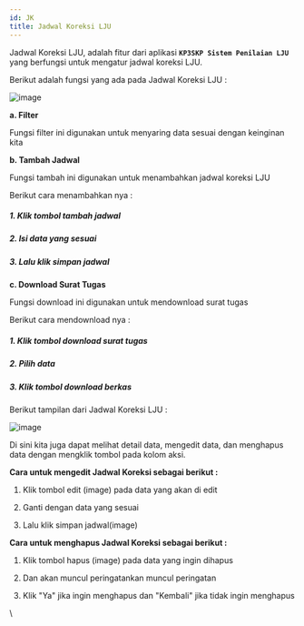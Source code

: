 ```yaml
---
id: JK
title: Jadwal Koreksi LJU
---
```


Jadwal Koreksi LJU, adalah fitur dari aplikasi **`KP3SKP Sistem Penilaian LJU`** yang berfungsi untuk mengatur jadwal koreksi LJU.

Berikut adalah fungsi yang ada pada Jadwal Koreksi LJU :

![image](/img/Jadwal_fungsi.png)

**a. Filter**

Fungsi filter ini digunakan untuk menyaring data sesuai dengan keinginan kita

**b. Tambah Jadwal**

Fungsi tambah ini digunakan untuk menambahkan jadwal koreksi LJU

Berikut cara menambahkan nya :

##### 1. Klik tombol tambah jadwal #####

##### 2. Isi data yang sesuai ##### 

##### 3. Lalu klik simpan jadwal #####


**c. Download Surat Tugas**

Fungsi download ini digunakan untuk mendownload surat tugas

Berikut cara mendownload nya :

##### 1. Klik tombol download surat tugas #####

##### 2. Pilih data #####

##### 3. Klik tombol download berkas #####

Berikut tampilan dari Jadwal Koreksi LJU :

![image](/img/JK_t.png)


Di sini kita juga dapat melihat detail data, mengedit data, dan menghapus data dengan mengklik tombol pada kolom aksi.

**Cara untuk mengedit Jadwal Koreksi sebagai berikut :**

1. Klik tombol edit (image) pada data yang akan di edit

2. Ganti dengan data yang sesuai

3. Lalu klik simpan jadwal(image)

**Cara untuk menghapus Jadwal Koreksi sebagai berikut :**

1. Klik tombol hapus (image) pada data yang ingin dihapus

2. Dan akan muncul peringatankan muncul peringatan

3. Klik "Ya" jika ingin menghapus dan "Kembali" jika tidak ingin menghapus

\   
